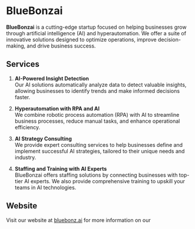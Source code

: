 # BlueBonzai

**BlueBonzai** is a cutting-edge startup focused on helping businesses grow through artificial intelligence (AI) and hyperautomation. We offer a suite of innovative solutions designed to optimize operations, improve decision-making, and drive business success.

## Services

1. **AI-Powered Insight Detection**  
   Our AI solutions automatically analyze data to detect valuable insights, allowing businesses to identify trends and make informed decisions faster.

2. **Hyperautomation with RPA and AI**  
   We combine robotic process automation (RPA) with AI to streamline business processes, reduce manual tasks, and enhance operational efficiency.

3. **AI Strategy Consulting**  
   We provide expert consulting services to help businesses define and implement successful AI strategies, tailored to their unique needs and industry.

4. **Staffing and Training with AI Experts**  
   BlueBonzai offers staffing solutions by connecting businesses with top-tier AI experts. We also provide comprehensive training to upskill your teams in AI technologies.

## Website

Visit our website at [bluebonz.ai](https://bluebonz.ai) for more information on our
